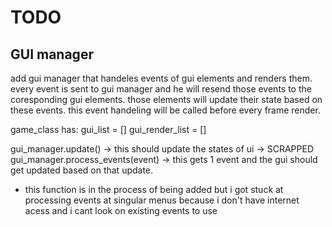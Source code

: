 # TODO
## GUI manager
add gui manager that handeles events of gui elements and renders them.
every event is sent to gui manager and he will resend those events to the coresponding gui elements. those elements will update their state based on these events. this event handeling will be called before every frame render.

game_class has:
gui_list = []
gui_render_list = []

gui_manager.update() -> this should update the states of ui -> SCRAPPED
gui_manager.process_events(event) -> this gets 1 event and the gui should get updated based on that update.
- this function is in the process of being added but i got stuck at processing events at singular menus because i don't have internet acess and i cant look on existing events to use 

